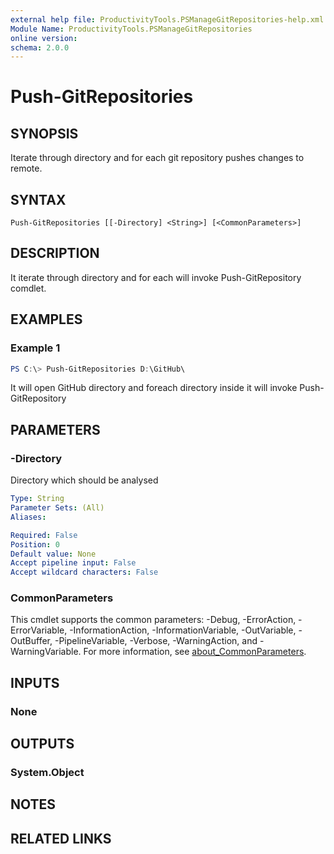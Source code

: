 ```yaml
---
external help file: ProductivityTools.PSManageGitRepositories-help.xml
Module Name: ProductivityTools.PSManageGitRepositories
online version:
schema: 2.0.0
---
```


# Push-GitRepositories

## SYNOPSIS
Iterate through directory and for each git repository pushes changes to remote.

## SYNTAX

```
Push-GitRepositories [[-Directory] <String>] [<CommonParameters>]
```

## DESCRIPTION
It iterate through directory and for each will invoke Push-GitRepository comdlet.

## EXAMPLES

### Example 1
```powershell
PS C:\> Push-GitRepositories D:\GitHub\
```

It will open GitHub directory and foreach directory inside it will invoke Push-GitRepository

## PARAMETERS

### -Directory
Directory which should be analysed

```yaml
Type: String
Parameter Sets: (All)
Aliases:

Required: False
Position: 0
Default value: None
Accept pipeline input: False
Accept wildcard characters: False
```

### CommonParameters
This cmdlet supports the common parameters: -Debug, -ErrorAction, -ErrorVariable, -InformationAction, -InformationVariable, -OutVariable, -OutBuffer, -PipelineVariable, -Verbose, -WarningAction, and -WarningVariable. For more information, see [about_CommonParameters](http://go.microsoft.com/fwlink/?LinkID=113216).

## INPUTS

### None

## OUTPUTS

### System.Object
## NOTES

## RELATED LINKS
